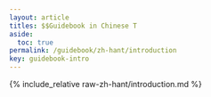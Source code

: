 ```yaml
---
layout: article
titles: $$Guidebook in Chinese T
aside:
  toc: true
permalink: /guidebook/zh-hant/introduction
key: guidebook-intro
---
```


{% include_relative raw-zh-hant/introduction.md %}
